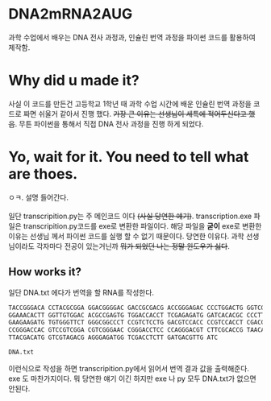 # DNA2mRNA2AUG
과학 수업에서 배우는 DNA 전사 과정과, 인슐린 번역 과정을 파이썬 코드를 활용하여 제작함. 

# Why did u made it?
사실 이 코드를 만든건 고등학교 1학년 때 과학 수업 시간에 배운 인슐린 번역 과정을 코드로 짜면 쉬울거 같아서 진행 했다. ~~가장 큰 이유는 선생님이 세특에 적어두신다고 했음~~. 무튼 파이썬을 통해서 직접 DNA 전사 과정을 진행 하게 되었다.

# Yo, wait for it. You need to tell what are thoes.
ㅇㅋ. 설명 들어간다. <br> <br>
일단 transcripition.py는 주 메인코드 이다 ~~(사실 당연한 얘기)~~. transcription.exe 파일은 transcripition.py코드를 exe로 변환한 파일이다. 해당 파일을 __굳이__ exe로 변환한 이유는 선생님 께서 파이썬 코드를 실행 할 수 없기 때문이다. 당연한 이유다. 과학 선생님이라도 각자마다 전공이 있는거닌까 ~~뭐가 되었던 나는 정말 윈도우가 싫다~~.

## How works it?
일단 DNA.txt 에다가 번역을 할 RNA를 작성한다. 
```txt
TACCGGGACA CCTACGCGGA GGACGGGGAC GACCGCGACG ACCGGGAGAC CCCTGGACTG GGTCGGCGTC
GGAAACACTT GGTTGTGGAC ACGCCGAGTG TGGACCACCT TCGAGAGATG GATCACACGC CCCTTGCTCC
GAAGAAGATG TGTGGGTTCT GGGCGGCCCT CCGTCTCCTG GACGTCCACC CCGTCCACCT CGACCCGCCC
CCGGGACCAC GTCCGTCGGA CGTCGGGAAC CGGGACCTCC CCAGGGACGT CTTCGCACCG TAACACCTTG
TTACGACATG GTCGTAGACG AGGGAGATGG TCGACCTCTT GATGACGTTG ATC

DNA.txt
```
이런식으로 작성을 하면 transcripition.py에서 읽어서 번역 결과 값을 출력해준다. exe 도 마찬가지이다. 뭐 당연한 얘기 이긴 하지만 exe 나 py 모두 DNA.txt가 없으면 안된다.